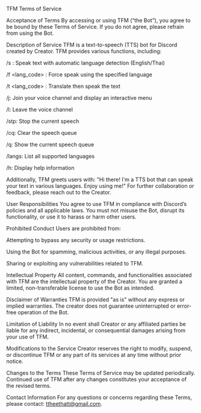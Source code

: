 TFM Terms of Service

Acceptance of Terms
By accessing or using TFM (“the Bot”), you agree to be bound by these Terms of Service. If you do not agree, please refrain from using the Bot.

Description of Service
TFM is a text-to-speech (TTS) bot for Discord created by Creator. TFM provides various functions, including:

/s <text>: Speak text with automatic language detection (English/Thai)

/f <lang_code> <text>: Force speak using the specified language

/t <lang_code> <text>: Translate then speak the text

/j: Join your voice channel and display an interactive menu

/l: Leave the voice channel

/stp: Stop the current speech

/cq: Clear the speech queue

/q: Show the current speech queue

/langs: List all supported languages

/h: Display help information

Additionally, TFM greets users with:
"Hi there! I'm a TTS bot that can speak your text in various languages. Enjoy using me!"
For further collaboration or feedback, please reach out to the Creator.

User Responsibilities
You agree to use TFM in compliance with Discord’s policies and all applicable laws. You must not misuse the Bot, disrupt its functionality, or use it to harass or harm other users.

Prohibited Conduct
Users are prohibited from:

Attempting to bypass any security or usage restrictions.

Using the Bot for spamming, malicious activities, or any illegal purposes.

Sharing or exploiting any vulnerabilities related to TFM.

Intellectual Property
All content, commands, and functionalities associated with TFM are the intellectual property of the Creator. You are granted a limited, non-transferable license to use the Bot as intended.

Disclaimer of Warranties
TFM is provided "as is" without any express or implied warranties. The creator does not guarantee uninterrupted or error-free operation of the Bot.

Limitation of Liability
In no event shall Creator or any affiliated parties be liable for any indirect, incidental, or consequential damages arising from your use of TFM.

Modifications to the Service
Creator reserves the right to modify, suspend, or discontinue TFM or any part of its services at any time without prior notice.

Changes to the Terms
These Terms of Service may be updated periodically. Continued use of TFM after any changes constitutes your acceptance of the revised terms.

Contact Information
For any questions or concerns regarding these Terms, please contact: ttheethatt@gmail.com.
